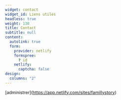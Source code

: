 ```yaml
---
widget: contact
widget_id: Liens utiles
headless: true
weight: 130
title: Contact
subtitle: null
content:
  autolink: true
  form:
    provider: netlify
    formspree:
      ? id
    netlify:
      captcha: false
design:
  columns: "2"
---
```

\[administrer](https://app.netlify.com/sites/famillystory)